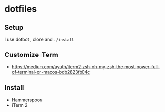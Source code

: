 # dotfiles

## Setup
I use dotbot , clone and `./install`

## Customize iTerm
- https://medium.com/ayuth/iterm2-zsh-oh-my-zsh-the-most-power-full-of-terminal-on-macos-bdb2823fb04c


## Install
- Hammerspoon
- iTerm 2
